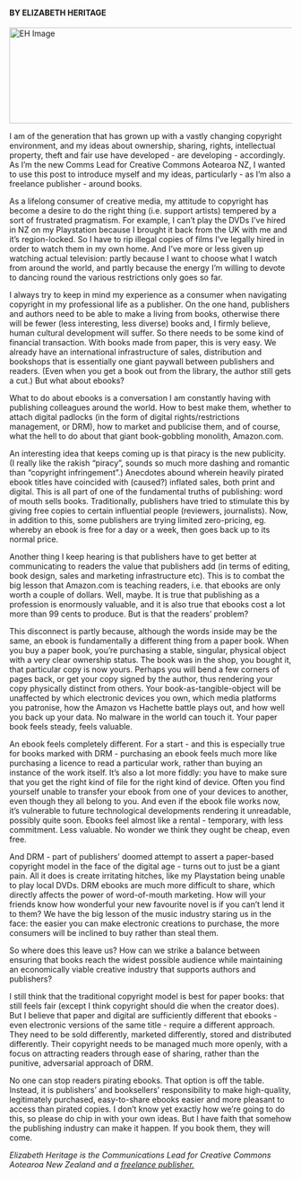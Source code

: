 <html><body><h4>BY ELIZABETH HERITAGE</h4>

<a href="/wp-content/uploads/2014/09/EH-Image.jpg"><img class="aligncenter  wp-image-346" src="/wp-content/uploads/2014/09/EH-Image.jpg" alt="EH Image" width="594" height="171"></a>



I am of the generation that has grown up with a vastly changing copyright environment, and my ideas about ownership, sharing, rights, intellectual property, theft and fair use have developed - are developing - accordingly. As I’m the new Comms Lead for Creative Commons Aotearoa NZ, I wanted to use this post to introduce myself and my ideas, particularly - as I’m also a freelance publisher - around books.



As a lifelong consumer of creative media, my attitude to copyright has become a desire to do the right thing (i.e. support artists) tempered by a sort of frustrated pragmatism. For example, I can’t play the DVDs I’ve hired in NZ on my Playstation because I brought it back from the UK with me and it’s region-locked. So I have to rip illegal copies of films I’ve legally hired in order to watch them in my own home. And I’ve more or less given up watching actual television: partly because I want to choose what I watch from around the world, and partly because the energy I’m willing to devote to dancing round the various restrictions only goes so far.



I always try to keep in mind my experience as a consumer when navigating copyright in my professional life as a publisher. On the one hand, publishers and authors need to be able to make a living from books, otherwise there will be fewer (less interesting, less diverse) books and, I firmly believe, human cultural development will suffer. So there needs to be some kind of financial transaction. With books made from paper, this is very easy. We already have an international infrastructure of sales, distribution and bookshops that is essentially one giant paywall between publishers and readers. (Even when you get a book out from the library, the author still gets a cut.) But what about ebooks?



What to do about ebooks is a conversation I am constantly having with publishing colleagues around the world. How to best make them, whether to attach digital padlocks (in the form of digital rights/restrictions management, or DRM), how to market and publicise them, and of course, what the hell to do about that giant book-gobbling monolith, Amazon.com.



An interesting idea that keeps coming up is that piracy is the new publicity. (I really like the rakish “piracy”, sounds so much more dashing and romantic than “copyright infringement”.) Anecdotes abound wherein heavily pirated ebook titles have coincided with (caused?) inflated sales, both print and digital. This is all part of one of the fundamental truths of publishing: word of mouth sells books. Traditionally, publishers have tried to stimulate this by giving free copies to certain influential people (reviewers, journalists). Now, in addition to this, some publishers are trying limited zero-pricing, eg. whereby an ebook is free for a day or a week, then goes back up to its normal price.



Another thing I keep hearing is that publishers have to get better at communicating to readers the value that publishers add (in terms of editing, book design, sales and marketing infrastructure etc). This is to combat the big lesson that Amazon.com is teaching readers, i.e. that ebooks are only worth a couple of dollars. Well, maybe. It is true that publishing as a profession is enormously valuable, and it is also true that ebooks cost a lot more than 99 cents to produce. But is that the readers’ problem?



This disconnect is partly because, although the words inside may be the same, an ebook is fundamentally a different thing from a paper book. When you buy a paper book, you’re purchasing a stable, singular, physical object with a very clear ownership status. The book was in the shop, you bought it, that particular copy is now yours. Perhaps you will bend a few corners of pages back, or get your copy signed by the author, thus rendering your copy physically distinct from others. Your book-as-tangible-object will be unaffected by which electronic devices you own, which media platforms you patronise, how the Amazon vs Hachette battle plays out, and how well you back up your data. No malware in the world can touch it. Your paper book feels steady, feels valuable.



An ebook feels completely different. For a start - and this is especially true for books marked with DRM - purchasing an ebook feels much more like purchasing a licence to read a particular work, rather than buying an instance of the work itself. It’s also a lot more fiddly: you have to make sure that you get the right kind of file for the right kind of device. Often you find yourself unable to transfer your ebook from one of your devices to another, even though they all belong to you. And even if the ebook file works now, it’s vulnerable to future technological developments rendering it unreadable, possibly quite soon. Ebooks feel almost like a rental - temporary, with less commitment. Less valuable. No wonder we think they ought be cheap, even free.



And DRM - part of publishers’ doomed attempt to assert a paper-based copyright model in the face of the digital age - turns out to just be a giant pain. All it does is create irritating hitches, like my Playstation being unable to play local DVDs. DRM ebooks are much more difficult to share, which directly affects the power of word-of-mouth marketing. How will your friends know how wonderful your new favourite novel is if you can’t lend it to them? We have the big lesson of the music industry staring us in the face: the easier you can make electronic creations to purchase, the more consumers will be inclined to buy rather than steal them.



So where does this leave us? How can we strike a balance between ensuring that books reach the widest possible audience while maintaining an economically viable creative industry that supports authors and publishers?



I still think that the traditional copyright model is best for paper books: that still feels fair (except I think copyright should die when the creator does). But I believe that paper and digital are sufficiently different that ebooks - even electronic versions of the same title - require a different approach. They need to be sold differently, marketed differently, stored and distributed differently. Their copyright needs to be managed much more openly, with a focus on attracting readers through ease of sharing, rather than the punitive, adversarial approach of DRM.



No one can stop readers pirating ebooks. That option is off the table. Instead, it is publishers’ and booksellers’ responsibility to make high-quality, legitimately purchased, easy-to-share ebooks easier and more pleasant to access than pirated copies. I don’t know yet exactly how we’re going to do this, so please do chip in with your own ideas. But I have faith that somehow the publishing industry can make it happen. If you book them, they will come.



<em>Elizabeth Heritage is the Communications Lead for Creative Commons Aotearoa New Zealand and a <a href="http://elizabethheritage.co.nz/" target="_blank">freelance publisher.</a></em></body></html>